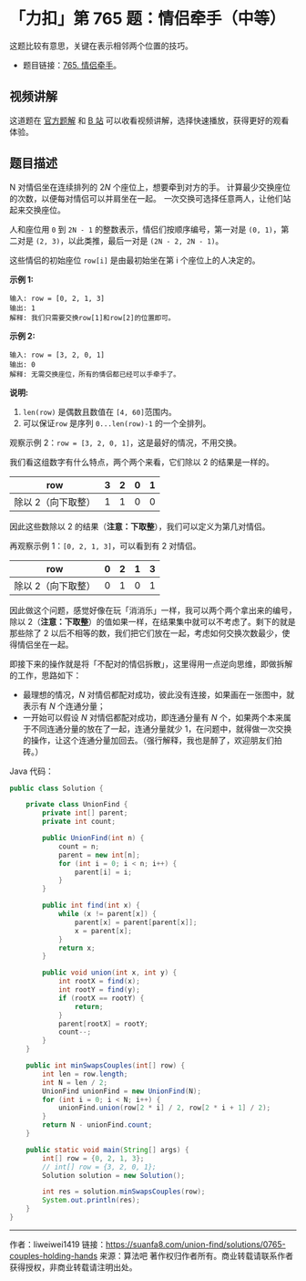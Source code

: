 # 「力扣」第 765 题：情侣牵手（中等）

这题比较有意思，关键在表示相邻两个位置的技巧。

- 题目链接：[765. 情侣牵手](https://leetcode-cn.com/problems/couples-holding-hands/)。

## 视频讲解


这道题在 [官方题解](https://leetcode-cn.com/problems/couples-holding-hands/solution/qing-lu-qian-shou-by-leetcode-gl1c/) 和 [B 站](https://www.bilibili.com/video/BV1pv411Y7wX) 可以收看视频讲解，选择快速播放，获得更好的观看体验。


## 题目描述

N 对情侣坐在连续排列的 $2N$ 个座位上，想要牵到对方的手。 计算最少交换座位的次数，以便每对情侣可以并肩坐在一起。 *一*次交换可选择任意两人，让他们站起来交换座位。

人和座位用 `0` 到 `2N - 1` 的整数表示，情侣们按顺序编号，第一对是 `(0, 1)`，第二对是 `(2, 3)`，以此类推，最后一对是 `(2N - 2, 2N - 1)`。

这些情侣的初始座位 `row[i]` 是由最初始坐在第 i 个座位上的人决定的。

**示例 1:**

```
输入: row = [0, 2, 1, 3]
输出: 1
解释: 我们只需要交换row[1]和row[2]的位置即可。
```

**示例 2:**

```
输入: row = [3, 2, 0, 1]
输出: 0
解释: 无需交换座位，所有的情侣都已经可以手牵手了。
```

**说明:**

1. `len(row)` 是偶数且数值在 `[4, 60]`范围内。
2. 可以保证`row` 是序列 `0...len(row)-1` 的一个全排列。

观察示例 2：`row = [3, 2, 0, 1]`，这是最好的情况，不用交换。

我们看这组数字有什么特点，两个两个来看，它们除以 $2$ 的结果是一样的。

| row                | 3   | 2   | 0   | 1   |
| ------------------ | --- | --- | --- | --- |
| 除以 2（向下取整） | 1   | 1   | 0   | 0   |

因此这些数除以 $2$ 的结果（**注意：下取整**），我们可以定义为第几对情侣。

再观察示例 1：`[0, 2, 1, 3]`，可以看到有 2 对情侣。

| row                | 0   | 2   | 1   | 3   |
| ------------------ | --- | --- | --- | --- |
| 除以 2（向下取整） | 0   | 1   | 0   | 1   |

因此做这个问题，感觉好像在玩「消消乐」一样，我可以两个两个拿出来的编号，除以 $2$（**注意：下取整**）的值如果一样，在结果集中就可以不考虑了。剩下的就是那些除了 $2$ 以后不相等的数，我们把它们放在一起，考虑如何交换次数最少，使得情侣坐在一起。

即接下来的操作就是将「不配对的情侣拆散」，这里得用一点逆向思维，即做拆解的工作，思路如下：

- 最理想的情况，$N$ 对情侣都配对成功，彼此没有连接，如果画在一张图中，就表示有 $N$ 个连通分量；
- 一开始可以假设 $N$ 对情侣都配对成功，即连通分量有 $N$ 个，如果两个本来属于不同连通分量的放在了一起，连通分量就少 $1$，在问题中，就得做一次交换的操作，让这个连通分量加回去。（强行解释，我也是醉了，欢迎朋友们拍砖。）

Java 代码：

```java
public class Solution {

    private class UnionFind {
        private int[] parent;
        private int count;

        public UnionFind(int n) {
            count = n;
            parent = new int[n];
            for (int i = 0; i < n; i++) {
                parent[i] = i;
            }
        }

        public int find(int x) {
            while (x != parent[x]) {
                parent[x] = parent[parent[x]];
                x = parent[x];
            }
            return x;
        }

        public void union(int x, int y) {
            int rootX = find(x);
            int rootY = find(y);
            if (rootX == rootY) {
                return;
            }
            parent[rootX] = rootY;
            count--;
        }
    }

    public int minSwapsCouples(int[] row) {
        int len = row.length;
        int N = len / 2;
        UnionFind unionFind = new UnionFind(N);
        for (int i = 0; i < N; i++) {
            unionFind.union(row[2 * i] / 2, row[2 * i + 1] / 2);
        }
        return N - unionFind.count;
    }

    public static void main(String[] args) {
        int[] row = {0, 2, 1, 3};
        // int[] row = {3, 2, 0, 1};
        Solution solution = new Solution();

        int res = solution.minSwapsCouples(row);
        System.out.println(res);
    }
}
```



---

作者：liweiwei1419
链接：https://suanfa8.com/union-find/solutions/0765-couples-holding-hands
来源：算法吧
著作权归作者所有。商业转载请联系作者获得授权，非商业转载请注明出处。
